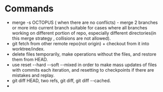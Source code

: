 # Commands

 - merge -s OCTOPUS ( when there are no conflicts) - merge 2 branches or more into current branch suitable for cases where all branches working on different portion of repo, especially different directories(in this merge strategy , collisions are not allowed).
 - git fetch from other remote repo(not origin) + checkout from it into worktree/index.
 - delete files temporarily, make operations without the files, and restore them from HEAD.
 - use reset --hard --soft --mixed in order to make mass updates of files with commits each iteration,  and resetting to checkpoints if there are mistakes and replay.
 - git diff HEAD, two refs, git diff, git diff --cached.
 - 

